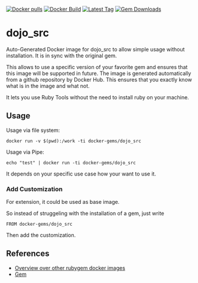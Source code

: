 [![Docker pulls](https://img.shields.io/docker/pulls/rubygem/dojo_src.svg)](https://hub.docker.com/r/rubygem/dojo_src/)
[![Docker Build](https://img.shields.io/docker/automated/rubygem/dojo_src.svg)](https://hub.docker.com/r/rubygem/dojo_src/)
[![Latest Tag](https://img.shields.io/github/tag/docker-rubygem/dojo_src.svg)](https://hub.docker.com/r/rubygem/dojo_src/)
[![Gem Downloads](https://img.shields.io/gem/dt/dojo_src.svg)](https://rubygems.org/gems/dojo_src/)
# dojo_src

Auto-Generated Docker image for dojo_src to allow simple usage without installation.
It is in sync with the original gem.

This allows to use a specific version of your favorite gem and ensures that this image will be supported in future.
The image is generated automatically from a github repository by Docker Hub.
This ensures that you exactly know what is in the image and what not.

It lets you use Ruby Tools without the need to install ruby on your machine.

## Usage

Usage via file system:

`docker run -v $(pwd):/work -ti docker-gems/dojo_src`

Usage via Pipe:

`echo "test" | docker run -ti docker-gems/dojo_src`

It depends on your specific use case how your want to use it.

### Add Customization

For extension, it could be used as base image.

So instead of struggeling with the installation of a gem, just write

`FROM docker-gems/dojo_src`

Then add the customization.

## References

 - [Overview over other rubygem docker images](https://github.com/thinkbot/docker-rubygem)
 - [Gem](https://rubygems.org/gems/dojo_src/)

